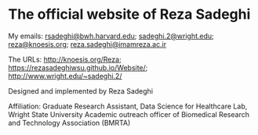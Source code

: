 # The official website of Reza Sadeghi

My emails: rsadeghi@bwh.harvard.edu; sadeghi.2@wright.edu; reza@knoesis.org; reza.sadeghi@imamreza.ac.ir

The URLs: http://knoesis.org/Reza; https://rezasadeghiwsu.github.io/Website/; http://www.wright.edu/~sadeghi.2/

Designed and implemented by Reza Sadeghi

Affiliation:
Graduate Research Assistant, Data Science for Healthcare Lab, Wright State University
Academic outreach officer of Biomedical Research and Technology Association (BMRTA)
